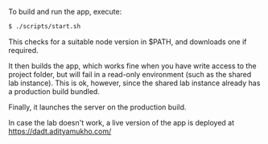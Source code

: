 To build and run the app, execute:

```bash
$ ./scripts/start.sh
```

This checks for a suitable node version in $PATH, and downloads one if required.

It then builds the app, which works fine when you have write access to the project folder, but will fail in a read-only environment (such as the shared lab instance). This is ok, however, since the shared lab instance already has a production build bundled.

Finally, it launches the server on the production build.

In case the lab doesn't work, a live version of the app is deployed at https://dadt.adityamukho.com/
